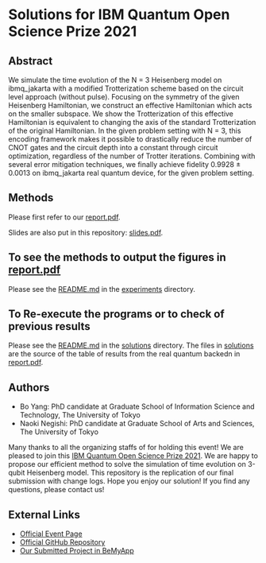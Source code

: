 # Solutions for IBM Quantum Open Science Prize 2021

## Abstract

We simulate the time evolution of the N = 3 Heisenberg model on ibmq\_jakarta with a modified Trotterization scheme based on the circuit level approach (without pulse). 
Focusing on the symmetry of the given Heisenberg Hamiltonian, we construct an effective Hamiltonian which acts on the smaller subspace. 
We show the Trotterization of this effective Hamiltonian is equivalent to changing the axis of the standard Trotterization of the original Hamiltonian. 
In the given problem setting with N = 3, this encoding framework makes it possible to drastically reduce the number of CNOT gates and the circuit depth into a constant through circuit optimization, regardless of the number of Trotter iterations. 
Combining with several error mitigation techniques, we finally achieve fidelity 0.9928 ± 0.0013 on ibmq\_jakarta real quantum device, for the given problem setting.

## Methods

Please first refer to our [report.pdf](https://github.com/BOBO1997/osp_solutions/blob/main/report.pdf).

Slides are also put in this repository: [slides.pdf](https://github.com/BOBO1997/osp_solutions/blob/main/slides.pdf).

## To see the methods to output the figures in [report.pdf](https://github.com/BOBO1997/osp_solutions/blob/main/report.pdf)

Please see the [README.md](https://github.com/BOBO1997/osp_solutions/blob/main/experiments/README.md) in the [experiments](https://github.com/BOBO1997/osp_solutions/tree/main/experiments) directory.

## To Re-execute the programs or to check of previous results

Please see the [README.md](https://github.com/BOBO1997/osp_solutions/blob/main/solutions/README.md) in the [solutions](https://github.com/BOBO1997/osp_solutions/tree/main/solutions) directory.
The files in [solutions](https://github.com/BOBO1997/osp_solutions/tree/main/solutions) are the source of the table of results from the real quantum backedn in [report.pdf](https://github.com/BOBO1997/osp_solutions/blob/main/report.pdf).

## Authors

- Bo Yang: PhD candidate at Graduate School of Information Science and Technology, The University of Tokyo
- Naoki Negishi: PhD candidate at Graduate School of Arts and Sciences, The University of Tokyo

Many thanks to all the organizing staffs of for holding this event!
We are pleased to join this [IBM Quantum Open Science Prize 2021](https://ibmquantumawards.bemyapp.com/#/event).
We are happy to propose our efficient method to solve the simulation of time evolution on 3-qubit Heisenberg model.
This repository is the replication of our final submission with change logs.
Hope you enjoy our solution!
If you find any questions, please contact us!

## External Links

- [Official Event Page](https://ibmquantumawards.bemyapp.com/#/event)
- [Official GitHub Repository](https://github.com/qiskit-community/open-science-prize-2021)
- [Our Submitted Project in BeMyApp](https://ibmquantumawards.bemyapp.com/#/projects/62343c10ed53a60031f47b54)
